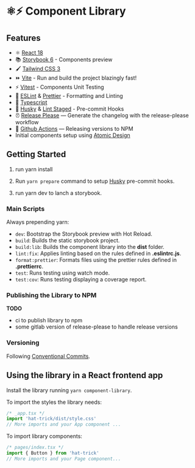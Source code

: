 # ⚛️⚡ Component Library

## Features

- ⚛️ [React 18](https://reactjs.org/)
- 📚 [Storybook 6](https://storybook.js.org/) - Components preview
- 🖌️ [Tailwind CSS 3](https://tailwindcss.com/)
- ⏩ [Vite](https://vitejs.dev/) - Run and build the project blazingly fast!
- ⚡ [Vitest](https://vitest.dev/) - Components Unit Testing
- 📐 [ESLint](https://eslint.org/) & [Prettier](https://prettier.io/) - Formatting and Linting
- 🌟 [Typescript](https://www.typescriptlang.org/)
- 🐶 [Husky](https://typicode.github.io/husky) & [Lint Staged](https://www.npmjs.com/package/lint-staged) - Pre-commit Hooks
- ⏰ [Release Please](https://github.com/googleapis/release-please) — Generate the changelog with the release-please workflow
- 👷 [Github Actions](https://github.com/features/actions) — Releasing versions to NPM
- Initial components setup using [Atomic Design](https://bradfrost.com/blog/post/atomic-web-design/)

## Getting Started

1. run yarn install

2. Run `yarn prepare` command to setup [Husky](https://typicode.github.io/husky) pre-commit hooks.

3. run yarn dev to lanch a storybook.

### Main Scripts

Always prepending yarn:

- `dev`: Bootstrap the Storybook preview with Hot Reload.
- `build`: Builds the static storybook project.
- `build:lib`: Builds the component library into the **dist** folder.
- `lint:fix`: Applies linting based on the rules defined in **.eslintrc.js**.
- `format:prettier`: Formats files using the prettier rules defined in **.prettierrc**.
- `test`: Runs testing using watch mode.
- `test:cov`: Runs testing displaying a coverage report.

### Publishing the Library to NPM

**TODO**

- ci to publish library to npm
- some gitlab version of release-please to handle release versions

### Versioning

Following [Conventional Commits](https://www.conventionalcommits.org/).

## Using the library in a React frontend app

Install the library running `yarn component-library`.

To import the styles the library needs:

```js
/* _app.tsx */
import 'hat-trick/dist/style.css'
// More imports and your App component ...
```

To import library components:

```js
/* pages/index.tsx */
import { Button } from 'hat-trick'
// More imports and your Page component...
```
